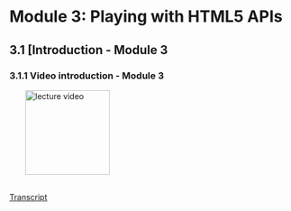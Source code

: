 # Module 3: Playing with HTML5 APIs

## 3.1 [Introduction - Module 3


### 3.1.1 Video introduction - Module 3

<a href="https://edx-video.net/W3CJSIXX2016-V002200_DTH.mp4" target="_BLANK">
  <img style="margin-left: 2em;" src="https://bit.ly/2JtB40Q" alt="lecture video" width=150/>
</a><br/><br/>

[Transcript](https://tinyurl.com/ovg9mflk)




